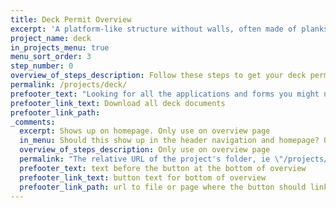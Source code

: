 ```yaml
---
title: Deck Permit Overview
excerpt: 'A platform-like structure without walls, often made of planks, that no one will live on and is typically used for lounging and gathering.'
project_name: deck
in_projects_menu: true
menu_sort_order: 3
step_number: 0
overview_of_steps_description: Follow these steps to get your deck permit.
permalink: /projects/deck/
prefooter_text: "Looking for all the applications and forms you might need for permitting a deck? We've got you covered."
prefooter_link_text: Download all deck documents
prefooter_link_path:
_comments:
  excerpt: Shows up on homepage. Only use on overview page
  in_menu: Should this show up in the header navigation and homepage? Only use on overview page
  overview_of_steps_description: Only use on overview page
  permalink: "The relative URL of the project's folder, ie \"/projects/project-folder/\". Only use on overview page"
  prefooter_text: text before the button at the bottom of overview
  prefooter_link_text: button text for bottom of overview
  prefooter_link_path: url to file or page where the button should link
---
```



